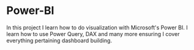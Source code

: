 # Power-BI

In  this project I learn how to do visualization with Microsoft's Power BI. I learn how to use Power Query, DAX and many more ensuring I cover everything pertaining dashboard building.

